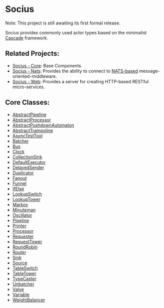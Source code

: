 # Socius 

Note: This project is still awaiting its first formal release.

Socius provides commonly used actor types based on the minimalist [Cascade](https://github.com/Mackenzie-High/Cascade) framework. 

## Related Projects:

* [Socius - Core](#Socius): Base Components. 
* [Socius - Nats](https://github.com/Mackenzie-High/SociusNats): Provides the ability to connect to [NATS-based](https://nats.io/) message-oriented-middleware.
* [Socius - Web](https://github.com/Mackenzie-High/SociusWeb): Provides a server for creating HTTP-based RESTful micro-services. 

## Core Classes:
* [AbstractPipeline](/documentation/AbstractPipeline.xml)
* [AbstractProcessor](/documentation/AbstractProcessor.xml)
* [AbstractPushdownAutomaton](/documentation/AbstractPushdownAutomaton.xml)
* [AbstractTrampoline](/documentation/AbstractTrampoline.xml)
* [AsyncTestTool](/documentation/AsyncTestTool.xml)
* [Batcher](/documentation/Batcher.xml)
* [Bus](/documentation/Bus.xml)
* [Clock](/documentation/Clock.xml)
* [CollectionSink](/documentation/CollectionSink.xml)
* [DefaultExecutor](/documentation/DefaultExecutor.xml)
* [DelayedSender](/documentation/DelayedSender.xml)
* [Duplicator](/documentation/Duplicator.xml)
* [Fanout](/documentation/Fanout.xml)
* [Funnel](/documentation/Funnel.xml)
* [IfElse](/documentation/IfElse.xml)
* [LookupSwitch](/documentation/LookupSwitch.xml)
* [LookupTower](/documentation/LookupTower.xml)
* [Markov](/documentation/Markov.xml)
* [Minuteman](/documentation/Minuteman.xml)
* [Oscillator](/documentation/Oscillator.xml)
* [Pipeline](/documentation/Pipeline.xml)
* [Printer](/documentation/Printer.xml)
* [Processor](/documentation/Processor.xml)
* [Requester](/documentation/Requester.xml)
* [RequestTower](/documentation/RequestTower.xml)
* [RoundRobin](/documentation/RoundRobin.xml)
* [Router](/documentation/Router.xml)
* [Sink](/documentation/Sink.xml)
* [Source](/documentation/Source.xml)
* [TableSwitch](/documentation/TableSwitch.xml)
* [TableTower](/documentation/TableTower.xml)
* [TypeCaster](/documentation/TypeCaster.xml)
* [Unbatcher](/documentation/Unbatcher.xml)
* [Valve](/documentation/Valve.xml)
* [Variable](/documentation/Variable.xml)
* [WeightBalancer](/documentation/WeightBalancer.xml)
